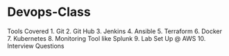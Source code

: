 # Devops-Class

Tools Covered 
    1. Git 
    2. Git Hub 
    3. Jenkins 
    4. Ansible 
    5. Terraform 
    6. Docker 
    7. Kubernetes 
    8. Monitoring Tool like Splunk 
    9. Lab Set Up @ AWS 
    10. Interview Questions

